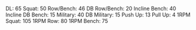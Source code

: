 DL: 65
 Squat: 50
 Row/Bench: 46
 DB Row/Bench: 20
 Incline Bench: 40
 Incline DB Bench: 15
 Military: 40
 DB Military: 15
 Push Up: 13
 Pull Up: 4
 1RPM Squat: 105
 1RPM Row: 80
 1RPM Bench: 75
